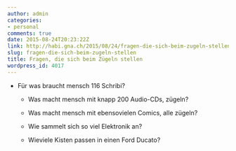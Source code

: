 ```yaml
---
author: admin
categories:
- personal
comments: true
date: 2015-08-24T20:23:22Z
link: http://habi.gna.ch/2015/08/24/fragen-die-sich-beim-zugeln-stellen/
slug: fragen-die-sich-beim-zugeln-stellen
title: Fragen, die sich beim Zügeln stellen
wordpress_id: 4017
---
```


* Für was braucht mensch 116 Schribi?


  * Was macht mensch mit knapp 200 Audio-CDs, zügeln?


  * Was macht mensch mit ebensovielen Comics, alle zügeln?


  * Wie sammelt sich so viel Elektronik an?


  * Wieviele Kisten passen in einen Ford Ducato?


